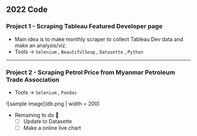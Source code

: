## 2022 Code 

### Project 1 - Scraping Tableau Featured Developer page 
- Main idea is to make monthly scraper to collect Tableau Dev data and make an analysis/viz.
- Tools -> `Selenium` , `BeautifulSoup` , `Datasette` , `Python` 
-----
### Project 2 - Scraping Petrol Price from Myanmar Petroleum Trade Association 
- Tools -> `Selenium` , `Pandas`

![sample image](db.png | width = 200)

- Remaining to do :pencil:
    - [ ] Update to Datasette
    - [ ] Make a online live chart